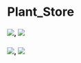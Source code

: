 # Plant_Store
### ![](https://imgur.com/H5nF1A0.png), ![](https://imgur.com/tYgWH97.png)
### ![](https://imgur.com/ShJTR1D.png), ![](https://imgur.com/qAKCC9b.png)
